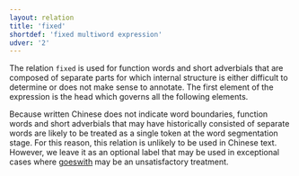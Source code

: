 ```yaml
---
layout: relation
title: 'fixed'
shortdef: 'fixed multiword expression'
udver: '2'
---
```


The relation `fixed` is used for function words and short adverbials that are composed of separate parts for which internal structure is either difficult to determine or does not make sense to annotate. The first element of the expression is the head which governs all the following elements. 

Because written Chinese does not indicate word boundaries, function words and short adverbials that may have historically consisted of separate words are likely to be treated as a single token at the word segmentation stage. For this reason, this relation is unlikely to be used in Chinese text. However, we leave it as an optional label that may be used in exceptional cases where [goeswith]() may be an unsatisfactory treatment.
